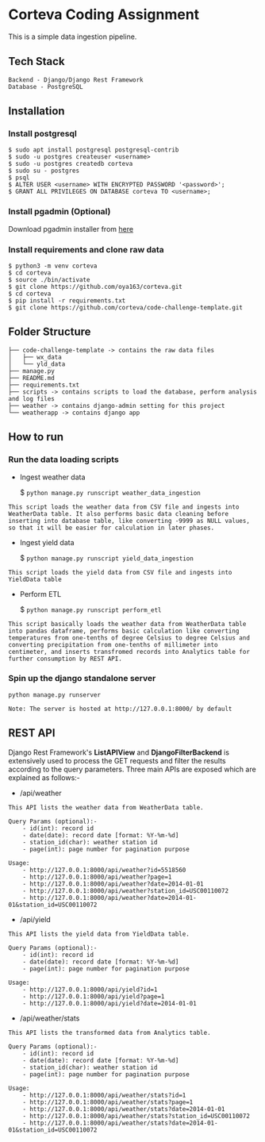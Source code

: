 # Corteva Coding Assignment

This is a simple data ingestion pipeline.

## Tech Stack
```
Backend - Django/Django Rest Framework
Database - PostgreSQL
```

## Installation

### Install postgresql
```
$ sudo apt install postgresql postgresql-contrib
$ sudo -u postgres createuser <username>
$ sudo -u postgres createdb corteva
$ sudo su - postgres
$ psql
$ ALTER USER <username> WITH ENCRYPTED PASSWORD '<password>';
$ GRANT ALL PRIVILEGES ON DATABASE corteva TO <username>;
```

### Install pgadmin (Optional)

Download pgadmin installer from [here](https://www.pgadmin.org/download/pgadmin-4-windows/)


### Install requirements and clone raw data
```
$ python3 -m venv corteva
$ cd corteva
$ source ./bin/activate
$ git clone https://github.com/oya163/corteva.git
$ cd corteva
$ pip install -r requirements.txt
$ git clone https://github.com/corteva/code-challenge-template.git
```


## Folder Structure
```
├── code-challenge-template -> contains the raw data files
│   ├── wx_data
│   └── yld_data
├── manage.py
├── README.md
├── requirements.txt
├── scripts -> contains scripts to load the database, perform analysis and log files
├── weather -> contains django-admin setting for this project
└── weatherapp -> contains django app
```

## How to run

### Run the data loading scripts
 - Ingest weather data

    $ `python manage.py runscript weather_data_ingestion`

```
This script loads the weather data from CSV file and ingests into WeatherData table. It also performs basic data cleaning before inserting into database table, like converting -9999 as NULL values, so that it will be easier for calculation in later phases.
```

 - Ingest yield data

    $ `python manage.py runscript yield_data_ingestion`

```
This script loads the yield data from CSV file and ingests into YieldData table
```

 - Perform ETL

    $ `python manage.py runscript perform_etl`

```
This script basically loads the weather data from WeatherData table into pandas dataframe, performs basic calculation like converting temperatures from one-tenths of degree Celsius to degree Celsius and converting precipitation from one-tenths of millimeter into centimeter, and inserts transfromed records into Analytics table for further consumption by REST API.
```

### Spin up the django standalone server

```
python manage.py runserver

Note: The server is hosted at http://127.0.0.1:8000/ by default
```

## REST API

Django Rest Framework's **ListAPIView** and **DjangoFilterBackend** is extensively used to process the GET requests and filter the results according to the query parameters.
Three main APIs are exposed which are explained as follows:-
 - /api/weather
```
This API lists the weather data from WeatherData table.

Query Params (optional):-
    - id(int): record id
    - date(date): record date [format: %Y-%m-%d]
    - station_id(char): weather station id
    - page(int): page number for pagination purpose

Usage:
    - http://127.0.0.1:8000/api/weather?id=5518560
    - http://127.0.0.1:8000/api/weather?page=1
    - http://127.0.0.1:8000/api/weather?date=2014-01-01
    - http://127.0.0.1:8000/api/weather?station_id=USC00110072
    - http://127.0.0.1:8000/api/weather?date=2014-01-01&station_id=USC00110072
``` 

 - /api/yield
```
This API lists the yield data from YieldData table.

Query Params (optional):-
    - id(int): record id
    - date(date): record date [format: %Y-%m-%d]
    - page(int): page number for pagination purpose

Usage:
    - http://127.0.0.1:8000/api/yield?id=1
    - http://127.0.0.1:8000/api/yield?page=1
    - http://127.0.0.1:8000/api/yield?date=2014-01-01
``` 

 - /api/weather/stats
```
This API lists the transformed data from Analytics table.

Query Params (optional):-
    - id(int): record id
    - date(date): record date [format: %Y-%m-%d]
    - station_id(char): weather station id
    - page(int): page number for pagination purpose

Usage:
    - http://127.0.0.1:8000/api/weather/stats?id=1
    - http://127.0.0.1:8000/api/weather/stats?page=1
    - http://127.0.0.1:8000/api/weather/stats?date=2014-01-01
    - http://127.0.0.1:8000/api/weather/stats?station_id=USC00110072
    - http://127.0.0.1:8000/api/weather/stats?date=2014-01-01&station_id=USC00110072
``` 
